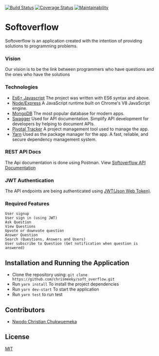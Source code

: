 [![Build Status](https://travis-ci.com/chrismeeky/soft_overflow.svg?branch=develop)](https://travis-ci.com/chrismeeky/soft_overflow)
[![Coverage Status](https://coveralls.io/repos/github/chrismeeky/soft_overflow/badge.svg?branch=develop)](https://coveralls.io/github/chrismeeky/soft_overflow?branch=develop)
[![Maintainability](https://api.codeclimate.com/v1/badges/03009360bca9ecba6944/maintainability)](https://codeclimate.com/github/chrismeeky/soft_overflow/maintainability)
# Softoverflow
Softoverflow is an application created with the intention of providing solutions to programming problems.

### Vision
Our vision is to be the link between programmers who have questions and the ones who have the solutions

### Technologies
* [Es6+ Javascript](https://www.ecma-international.org/ecma-262/9.0/index.html) The project was written with ES6 syntax and above.
* [Node/Express](https://nodejs.org/en/) A JavaScript runtime built on Chrome's V8 JavaScript engine.
* [MongoDB](https://www.mongodb.com/) The most popular database for modern apps.
* [Swagger](https://getpostman.com/) Used for API documentation. Simplify API development for developers by helping to document APIs.
* [Pivotal Tracker](https://www.pivotaltracker.com) A project management tool used to manage the app.
* [Yarn](https://yarnpkg.com/lang/en/) Used as the package manager for the app. A fast, reliable, and secure dependency management system.


### REST API Docs
The Api documentation is done using Postman. View [Softoverflow API Documentation](https://)

### JWT Authentication
The API endpoints are being authenticated using [JWT(Json Web Token)](https://jwt.io/).

### Required Features

```
User signup
User sign in (using JWT)
Ask Question
View Questions
Upvote or downvote question
Answer Question
Search (Questions, Answers and Users)
User subscribe to Question (Get notification when question is answered)
```

## Installation and Running the Application

* Clone the repository using: `git clone https://github.com/chrismeeky/soft_overflow.git`
* Run `yarn install` To install the project dependencies
* Run `yarn dev-start` To start the application
* Run `yarn test` to run test

## Contributors
* [Nwodo Christian Chukwuemeka](https://github.com/Chrismeeky)


## License
[MIT](https://github.com/chrismeeky/soft_overflow/blob/develop/LICENSE)
